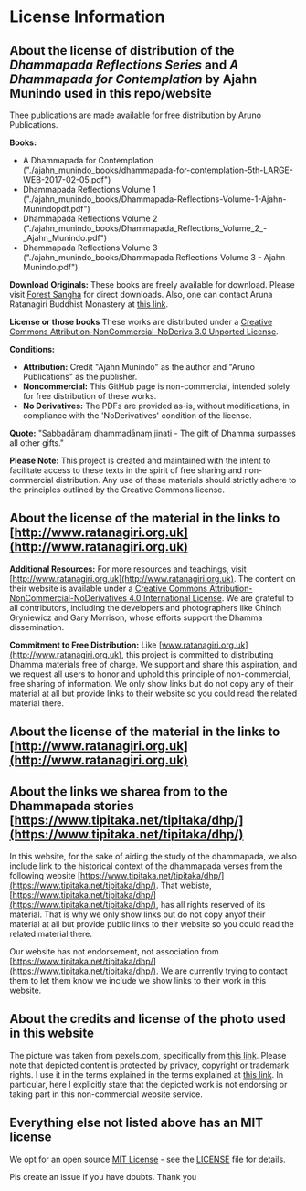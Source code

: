 
# License Information

## About the license of distribution of the *Dhammapada Reflections Series* and *A Dhammapada for Contemplation* by Ajahn Munindo used in this repo/website

Thee publications are made available for free distribution by Aruno Publications.

**Books:**
- A Dhammapada for Contemplation ("./ajahn_munindo_books/dhammapada-for-contemplation-5th-LARGE-WEB-2017-02-05.pdf")
- Dhammapada Reflections Volume 1 ("./ajahn_munindo_books/Dhammapada-Reflections-Volume-1-Ajahn-Munindopdf.pdf")
- Dhammapada Reflections Volume 2 ("./ajahn_munindo_books/Dhammapada_Reflections_Volume_2_-_Ajahn_Munindo.pdf")
- Dhammapada Reflections Volume 3 ("./ajahn_munindo_books/Dhammapada Reflections Volume 3 - Ajahn Munindo.pdf")

**Download Originals:**
These books are freely available for download. Please visit [Forest Sangha](https://forestsangha.org/teachings/books/authors/ajahn-munindo?language=English) for direct downloads. Also, one can contact Aruna Ratanagiri Buddhist Monastery at [this link](https://ratanagiri.org.uk/contact).

**License or those books**
These works are distributed under a [Creative Commons Attribution-NonCommercial-NoDerivs 3.0 Unported License](http://creativecommons.org/licenses/by-nc-nd/3.0/).

**Conditions:**
- **Attribution:** Credit "Ajahn Munindo" as the author and "Aruno Publications" as the publisher.
- **Noncommercial:** This GitHub page is non-commercial, intended solely for free distribution of these works.
- **No Derivatives:** The PDFs are provided as-is, without modifications, in compliance with the 'NoDerivatives' condition of the license.

**Quote:**
"Sabbadānaṃ dhammadānaṃ jinati - The gift of Dhamma surpasses all other gifts."

**Please Note:**
This project is created and maintained with the intent to facilitate access to these texts in the spirit of free sharing and non-commercial distribution. Any use of these materials should strictly adhere to the principles outlined by the Creative Commons license.

## About the license of the material in the links to [http://www.ratanagiri.org.uk](http://www.ratanagiri.org.uk)

**Additional Resources:**
For more resources and teachings, visit [http://www.ratanagiri.org.uk](http://www.ratanagiri.org.uk). The content on their website is available under a [Creative Commons Attribution-NonCommercial-NoDerivatives 4.0 International License](http://creativecommons.org/licenses/by-nc-nd/4.0/). We are grateful to all contributors, including the developers and photographers like Chinch Gryniewicz and Gary Morrison, whose efforts support the Dhamma dissemination.

**Commitment to Free Distribution:**
Like [www.ratanagiri.org.uk](http://www.ratanagiri.org.uk), this project is committed to distributing Dhamma materials free of charge. We support and share this aspiration, and we request all users to honor and uphold this principle of non-commercial, free sharing of information. We only show links but do not copy any of their material at all but provide links to their website so you could read the related material there.

## About the license of the material in the links to [http://www.ratanagiri.org.uk](http://www.ratanagiri.org.uk)


## About the links we sharea from to the Dhammapada stories [https://www.tipitaka.net/tipitaka/dhp/](https://www.tipitaka.net/tipitaka/dhp/)
In this website, for the sake of aiding the study of the dhammapada, we also include link to the historical context of the
dhammapada verses from the following website [https://www.tipitaka.net/tipitaka/dhp/](https://www.tipitaka.net/tipitaka/dhp/).
That webiste, [https://www.tipitaka.net/tipitaka/dhp/](https://www.tipitaka.net/tipitaka/dhp/), 
has all rights reserved of its material. That is why we only show links but do not copy anyof their
material at all but provide public links to their website so you could read the related material
there. 

Our website has not endorsement, not association from [https://www.tipitaka.net/tipitaka/dhp/](https://www.tipitaka.net/tipitaka/dhp/). We are currently trying to contact them to let them know we include we show links to their work in this website.
</p>

## About the credits and license of the photo used in this website

The picture was taken from pexels.com, specifically from [this link](https://www.pexels.com/photo/japan-suicide-forest-634770/). Please note that depicted content is protected by privacy, copyright or trademark rights. I use it in the terms explained in the terms explained at [this link](https://help.pexels.com/hc/en-us/articles/360042295174-What-is-the-license-of-the-photos-and-videos-on-Pexels.). In particular, here I explicitly state that the depicted work is not endorsing or taking part in this non-commercial website service.

## Everything else not listed above has an MIT license

We opt for an open source [MIT License](https://opensource.org/licenses/MIT) - see the [LICENSE](LICENSE) file for details.

Pls create an issue if you have doubts. Thank you

